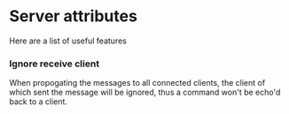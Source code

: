 # Server attributes

Here are a list of useful features

### Ignore receive client

When propogating the messages to all connected clients, the client of which sent
the message will be ignored, thus a command won't be echo'd back to a client.
